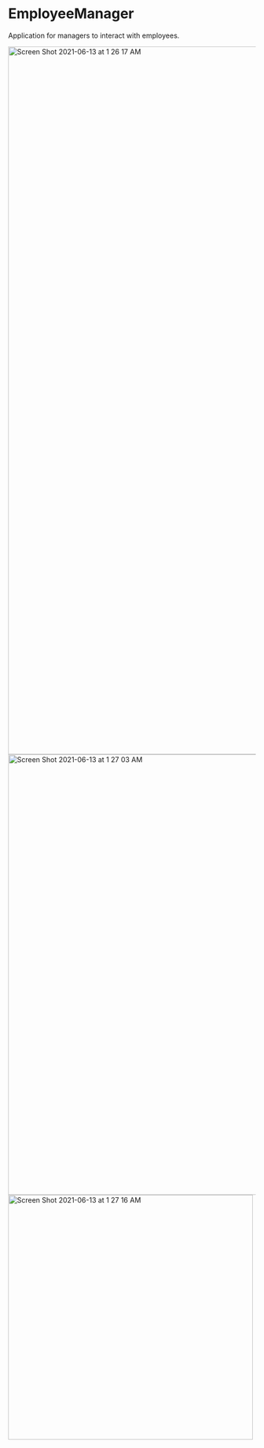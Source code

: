# EmployeeManager
Application for  managers to interact with employees.

<img width="1440" alt="Screen Shot 2021-06-13 at 1 26 17 AM" src="https://user-images.githubusercontent.com/52089721/121796357-673e8800-cbe6-11eb-8b7a-b1ec3cf5bfef.png">

<img width="896" alt="Screen Shot 2021-06-13 at 1 27 03 AM" src="https://user-images.githubusercontent.com/52089721/121796380-84735680-cbe6-11eb-9559-7b338c8aa9cc.png">
<img width="498" alt="Screen Shot 2021-06-13 at 1 27 16 AM" src="https://user-images.githubusercontent.com/52089721/121796383-85a48380-cbe6-11eb-9193-6ed6fe47f752.png">
